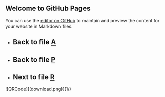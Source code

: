 
## Welcome to GitHub Pages

You can use the [editor on GitHub](https://github.com/samuelbetio/alphabet.file/edit/master/A/B/C/D/E/F/G/H/I/J/K/L/M/N/O/P/Q/README.md) to maintain and preview the content for your website in Markdown files.

- ## **Back** to file [A](../../../../../../../../../../../../../../../../../README.md)

- ## **Back** to file [P](../)
- ## **Next** to file [R](R/)


![QRCode]](download.png)](1/)




